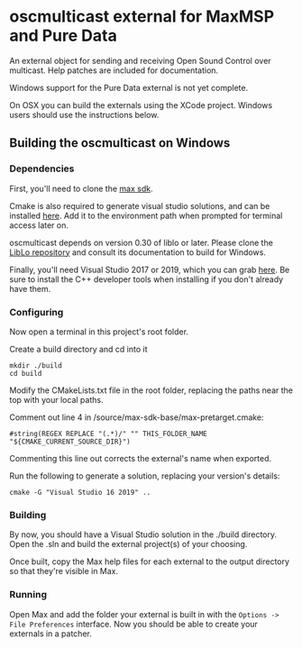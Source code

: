 # oscmulticast external for MaxMSP and Pure Data

An external object for sending and receiving Open Sound Control over multicast. Help patches are included for documentation.

Windows support for the Pure Data external is not yet complete.

On OSX you can build the externals using the XCode project. Windows users should use the instructions below.

## Building the oscmulticast on Windows

### Dependencies

First, you'll need to clone the [max sdk][max-sdk].

[max-sdk]: https://github.com/Cycling74/max-sdk

Cmake is also required to generate visual studio solutions, and can be installed [here][cmake]. Add it to the environment path when prompted for terminal access later on.

[cmake]: https://cmake.org/download/

oscmulticast depends on version 0.30 of liblo or later.
Please clone the [LibLo repository][liblo] and consult its documentation to build for Windows.

[liblo]: https://github.com/radarsat1/liblo

Finally, you'll need Visual Studio 2017 or 2019, which you can grab [here][visual_studio]. Be sure to install the C++ developer tools when installing if you don't already have them.

[visual_studio]: https://visualstudio.microsoft.com/vs/

### Configuring

Now open a terminal in this project's root folder.

Create a build directory and cd into it

    mkdir ./build
    cd build

Modify the CMakeLists.txt file in the root folder, replacing the paths near the top with your local paths.

Comment out line 4 in <your-max-sdk-root>/source/max-sdk-base/max-pretarget.cmake:

    #string(REGEX REPLACE "(.*)/" "" THIS_FOLDER_NAME "${CMAKE_CURRENT_SOURCE_DIR}")

Commenting this line out corrects the external's name when exported.

Run the following to generate a solution, replacing your version's details:

    cmake -G "Visual Studio 16 2019" ..

### Building

By now, you should have a Visual Studio solution in the ./build directory. Open the .sln and build the external project(s) of your choosing.

Once built, copy the Max help files for each external to the output directory so that they're visible in Max. 

### Running

Open Max and add the folder your external is built in with the `Options -> File Preferences` interface. Now you should be able to create your externals in a patcher.
